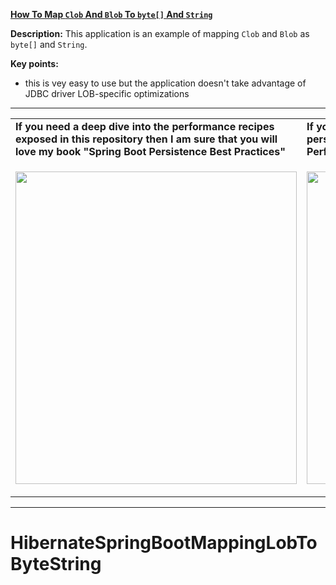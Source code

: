 **[How To Map `Clob` And `Blob` To `byte[]` And `String`](https://github.com/AnghelLeonard/Hibernate-SpringBoot/tree/master/HibernateSpringBootMappingLobToByteString)**
 
**Description:** This application is an example of mapping `Clob` and `Blob` as `byte[]` and `String`. 

**Key points:**
- this is vey easy to use but the application doesn't take advantage of JDBC driver LOB-specific optimizations
     
-----------------------------------------------------------------------------------------------------------------------    
<table>
     <tr><td><b>If you need a deep dive into the performance recipes exposed in this repository then I am sure that you will love my book "Spring Boot Persistence Best Practices"</b></td><td><b>If you need a hand of tips and illustrations of 100+ Java persistence performance issues then "Java Persistence Performance Illustrated Guide" is for you.</b></td></tr>
     <tr><td>
<a href="https://www.apress.com/us/book/9781484256251"><p align="left"><img src="https://github.com/AnghelLeonard/Hibernate-SpringBoot/blob/master/Spring%20Boot%20Persistence%20Best%20Practices.jpg" height="500" width="450"/></p></a>
</td><td>
<a href="https://leanpub.com/java-persistence-performance-illustrated-guide"><p align="right"><img src="https://github.com/AnghelLeonard/Hibernate-SpringBoot/blob/master/Java%20Persistence%20Performance%20Illustrated%20Guide.jpg" height="500" width="450"/></p></a>
</td></tr></table>

-----------------------------------------------------------------------------------------------------------------------    

# HibernateSpringBootMappingLobToByteString
